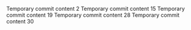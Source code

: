 Temporary commit content 2
Temporary commit content 15
Temporary commit content 19
Temporary commit content 28
Temporary commit content 30
